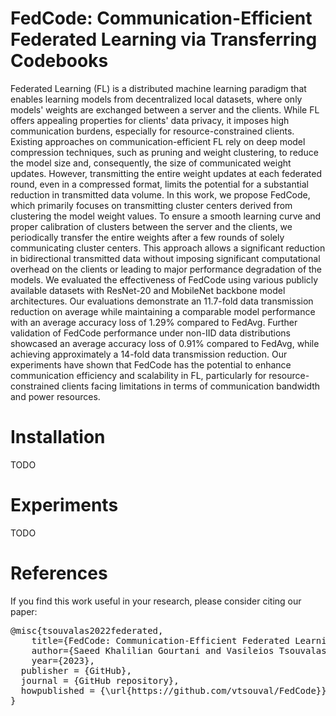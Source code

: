 # FedCode: Communication-Efficient Federated Learning via Transferring Codebooks

Federated Learning (FL) is a distributed machine learning paradigm that enables learning models from decentralized local datasets, where only models' weights are exchanged between a server and the clients. While FL offers appealing properties for clients' data privacy, it imposes high communication burdens, especially for resource-constrained clients. Existing approaches on communication-efficient FL rely on deep model compression techniques, such as pruning and weight clustering, to reduce the model size and, consequently, the size of communicated weight updates. However, transmitting the entire weight updates at each federated round, even in a compressed format, limits the potential for a substantial reduction in transmitted data volume. In this work, we propose FedCode, which primarily focuses on transmitting cluster centers derived from clustering the model weight values. To ensure a smooth learning curve and proper calibration of clusters between the server and the clients, we periodically transfer the entire weights after a few rounds of solely communicating cluster centers. This approach allows a significant reduction in bidirectional transmitted data without imposing significant computational overhead on the clients or leading to major performance degradation of the models. We evaluated the effectiveness of FedCode using various publicly available datasets with ResNet-20 and MobileNet backbone model architectures. Our evaluations demonstrate an 11.7-fold data transmission reduction on average while maintaining a comparable model performance with an average accuracy loss of 1.29% compared to FedAvg. Further validation of FedCode performance under non-IID data distributions showcased an average accuracy loss of 0.91% compared to FedAvg, while achieving approximately a 14-fold data transmission reduction. Our experiments have shown that FedCode has the potential to enhance communication efficiency and scalability in FL, particularly for resource-constrained clients facing limitations in terms of communication bandwidth and power resources.

# Installation
TODO

# Experiments

TODO

# References

If you find this work useful in your research, please consider citing our paper:

<pre>@misc{tsouvalas2022federated,
	title={FedCode: Communication-Efficient Federated Learning via Transferring Codebooks}, 
	author={Saeed Khalilian Gourtani and Vasileios Tsouvalas and Tanir Ozcelebi and Nirvana Meratnia},
	year={2023},
  publisher = {GitHub},
  journal = {GitHub repository},
  howpublished = {\url{https://github.com/vtsouval/FedCode}},
}
</pre>
